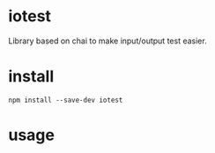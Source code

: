 # iotest

Library based on chai to make input/output test easier.

# install
`npm install --save-dev iotest`
# usage
